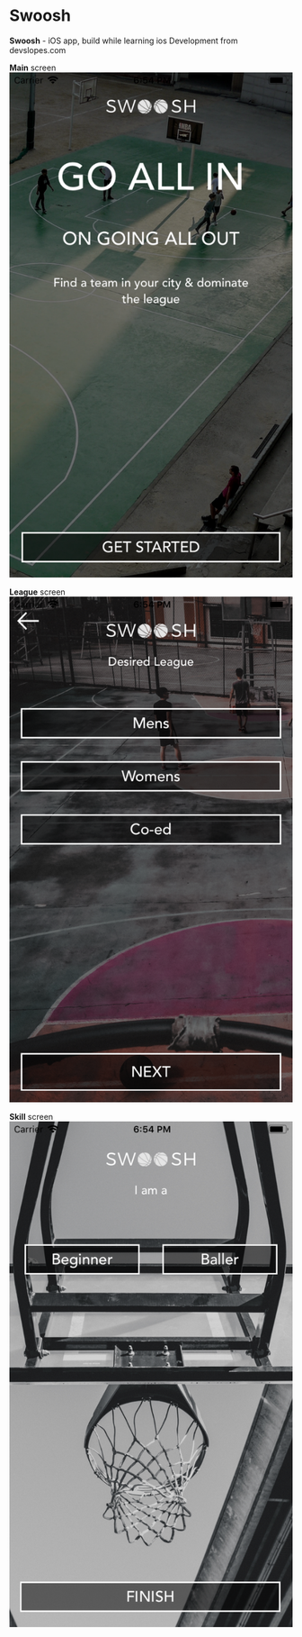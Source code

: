 # Swoosh
**Swoosh** - iOS app, build while learning ios Development from devslopes.com

__Main__ screen
![app](Swoosh/screenshots/main.png)

__League__ screen
![app](Swoosh/screenshots/league.png)

__Skill__ screen
![app](Swoosh/screenshots/skill.png)



